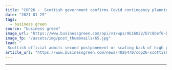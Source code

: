 ```yaml
---
title: "COP26 -  Scottish government confirms Covid contingency planning underway"
date: "2021-01-29"
tags: 
  - business green
source: "business green"
image_url: "https://www.businessgreen.com/api/v1/wps/9b16022/b7c8bef6-be02-4c9c-915f-414df7fdf1e6/4/Glasgow-CreditMarioGuti-185x114.jpg"
image_fp: "/assets/img/post_thumbnails/65.jpg"
lead: "
 Scottish official admits second postponement or scaling back of high profile Climate Summit under consideration given on-going health risks ..."
article_url: "https://www.businessgreen.com/news/4026470/cop26-scottish-government-confirms-covid-contingency-planning-underway"
---
```


---
